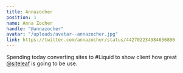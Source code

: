 ```yaml
---
title: Annazocher
position: 1
name: Anna Zocher
handle: "@annazocher"
avatar: "/uploads/avatar--annazocher.jpg"
link: https://twitter.com/annazocher/status/442702234984656896
---
```


Spending today converting sites to #Liquid to show client how great [@siteleaf](https://twitter.com/siteleaf) is going to be use.
